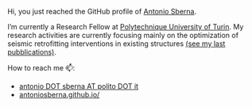 Hi, you just reached the GitHub profile of [Antonio Sberna](antoniosberna.github.io/).

I’m currently a Research Fellow at [Polytechnique University of Turin](https://www.polito.it/?lang=en).
My research activities are currently focusing mainly on the optimization of seismic retrofitting interventions in existing structures [(see my last pubblications)](https://antoniosberna.github.io/publication/).

How to reach me 📫:
  - [antonio DOT sberna AT polito DOT it](mailto:antonio.sberna@polito.it) 
  - [antoniosberna.github.io/](antoniosberna.github.io/)

<!---
AntonioSberna/AntonioSberna is a ✨ special ✨ repository because its `README.md` (this file) appears on your GitHub profile.
You can click the Preview link to take a look at your changes.
--->
